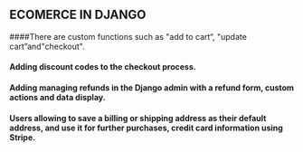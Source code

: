 ## ECOMERCE IN DJANGO


####There are custom functions such as "add to cart“, "update cart”and"checkout".
#### Adding discount codes to the checkout process.
#### Adding managing refunds in the Django admin with a refund form, custom actions and data display.

#### Users allowing to save a billing or shipping address as their default address, and use it for further purchases, credit card information using Stripe.

